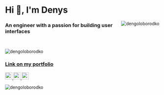 <h1>Hi 👋, I'm Denys</h1>

<img src="https://github-readme-stats.vercel.app/api/top-langs/?username=dengoloborodko&theme=radical" 
     alt="dengoloborodko"
     align="right"/>

<h3>An engineer with a passion for building user interfaces</h3>

<br/>

<img src="https://github-readme-stats.vercel.app/api?username=dengoloborodko&show_icons=true&theme=radical&include_all_commits=true" 
     alt="dengoloborodko"/>
     
### [Link on my portfolio](https://dengoloborodko.github.io/Portfolio/Portfolio/dist/)

<p>
    <a href="mailto:den.od.1911@gmail.com">
        <img src="https://cdn.jsdelivr.net/npm/simple-icons@3.0.1/icons/gmail.svg" 
	     alt="mailto:den.od.1911@gmail.com" 
	     height="23" 
	     width="23"/>
    </a>
    <a href="https://www.linkedin.com/in/denys-goloborodko-b24005175">
        <img src="https://cdn.jsdelivr.net/npm/simple-icons@3.0.1/icons/linkedin.svg" 
	     alt="" 
	     height="23" 
	     width="23"/>
    </a>
    <a href="https://www.codewars.com/users/Denys1911">
        <img src="https://cdn.jsdelivr.net/npm/simple-icons@3.0.1/icons/codewars.svg" 
	     alt="" 
	     height="23" 
	     width="23"/>
    </a>
</p>

<img src="https://komarev.com/ghpvc/?username=dengoloborodko" alt="dengoloborodko"/>
